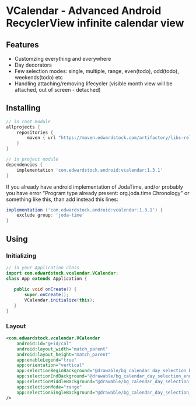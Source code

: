 # VCalendar - Advanced Android RecyclerView infinite calendar view

## Features
 * Customzing everything and everywhere
 * Day decorators
 * Few selection modes: single, multiple, range, even(todo), odd(todo), weekends(todo) etc
 * Handling attaching/removing lifecycler (visible month view will be attached, out of screen - detached)
 
 
## Installing
```groovy
// in root module
allprojects {
    repositories {
        maven { url "https://maven.edwardstock.com/artifactory/libs-release-local" }
    }
}
```

```groovy
// in project module
dependencies {
    implementation 'com.edwardstock.android:vcalendar:1.3.1'
}
```

If you already have android implementation of JodaTime, and/or probably you have error "Program type already present: org.joda.time.Chronology" or something like this, than add instead this lines:
```groovy
implementation ('com.edwardstock.android:vcalendar:1.3.1') {
    exclude group: 'joda-time'
}
```


## Using
 ### Initializing
```java
// in your Application class
import com.edwardstock.vcalendar.VCalendar;
class App extends Application {
    
   public void onCreate() {
       super.onCreate();
       VCalendar.initialize(this);
   } 
}
```

### Layout
```xml
<com.edwardstock.vcalendar.VCalendar
    android:id="@+id/cal"
    android:layout_width="match_parent"
    android:layout_height="match_parent"
    app:enableLegend="true"
    app:orientation="vertical"
    app:selectionBeginBackground="@drawable/bg_calendar_day_selection_begin"
    app:selectionEndBackground="@drawable/bg_calendar_day_selection_end"
    app:selectionMiddleBackground="@drawable/bg_calendar_day_selection_middle"
    app:selectionMode="range"
    app:selectionSingleBackground="@drawable/bg_calendar_day_selection_single"
/>
```